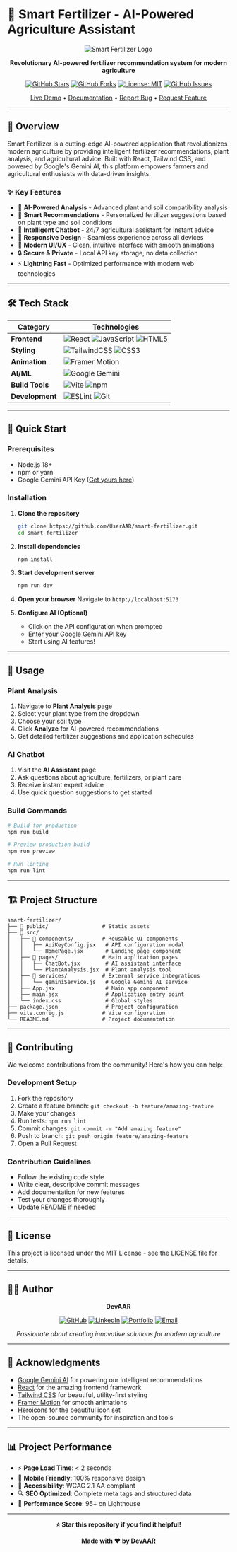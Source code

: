 # 🌱 Smart Fertilizer - AI-Powered Agriculture Assistant

<div align="center">

![Smart Fertilizer Logo](https://img.shields.io/badge/Smart%20Fertilizer-AI%20Agriculture-green?style=for-the-badge&logo=leaf)

**Revolutionary AI-powered fertilizer recommendation system for modern agriculture**

[![GitHub Stars](https://img.shields.io/github/stars/UserAAR/smart-fertilizer?style=social)](https://github.com/UserAAR/smart-fertilizer/stargazers)
[![GitHub Forks](https://img.shields.io/github/forks/UserAAR/smart-fertilizer?style=social)](https://github.com/UserAAR/smart-fertilizer/network/members)
[![License: MIT](https://img.shields.io/badge/License-MIT-yellow.svg)](https://opensource.org/licenses/MIT)
[![GitHub Issues](https://img.shields.io/github/issues/UserAAR/smart-fertilizer)](https://github.com/UserAAR/smart-fertilizer/issues)

[Live Demo](https://smart-fertilizer.vercel.app) • [Documentation](https://github.com/UserAAR/smart-fertilizer/wiki) • [Report Bug](https://github.com/UserAAR/smart-fertilizer/issues) • [Request Feature](https://github.com/UserAAR/smart-fertilizer/issues)

</div>

---

## 🚀 Overview

Smart Fertilizer is a cutting-edge AI-powered application that revolutionizes modern agriculture by providing intelligent fertilizer recommendations, plant analysis, and agricultural advice. Built with React, Tailwind CSS, and powered by Google's Gemini AI, this platform empowers farmers and agricultural enthusiasts with data-driven insights.

### ✨ Key Features

- 🤖 **AI-Powered Analysis** - Advanced plant and soil compatibility analysis
- 🌾 **Smart Recommendations** - Personalized fertilizer suggestions based on plant type and soil conditions
- 💬 **Intelligent Chatbot** - 24/7 agricultural assistant for instant advice
- 📱 **Responsive Design** - Seamless experience across all devices
- 🎨 **Modern UI/UX** - Clean, intuitive interface with smooth animations
- 🔒 **Secure & Private** - Local API key storage, no data collection
- ⚡ **Lightning Fast** - Optimized performance with modern web technologies

---

## 🛠️ Tech Stack

<div align="center">

| Category | Technologies |
|----------|-------------|
| **Frontend** | ![React](https://img.shields.io/badge/React-20232A?style=flat&logo=react&logoColor=61DAFB) ![JavaScript](https://img.shields.io/badge/JavaScript-F7DF1E?style=flat&logo=javascript&logoColor=black) ![HTML5](https://img.shields.io/badge/HTML5-E34F26?style=flat&logo=html5&logoColor=white) |
| **Styling** | ![TailwindCSS](https://img.shields.io/badge/Tailwind_CSS-38B2AC?style=flat&logo=tailwind-css&logoColor=white) ![CSS3](https://img.shields.io/badge/CSS3-1572B6?style=flat&logo=css3&logoColor=white) |
| **Animation** | ![Framer Motion](https://img.shields.io/badge/Framer_Motion-black?style=flat&logo=framer&logoColor=blue) |
| **AI/ML** | ![Google Gemini](https://img.shields.io/badge/Google_Gemini-4285F4?style=flat&logo=google&logoColor=white) |
| **Build Tools** | ![Vite](https://img.shields.io/badge/Vite-646CFF?style=flat&logo=vite&logoColor=white) ![npm](https://img.shields.io/badge/npm-CB3837?style=flat&logo=npm&logoColor=white) |
| **Development** | ![ESLint](https://img.shields.io/badge/ESLint-4B32C3?style=flat&logo=eslint&logoColor=white) ![Git](https://img.shields.io/badge/Git-F05032?style=flat&logo=git&logoColor=white) |

</div>

---

## 🚀 Quick Start

### Prerequisites

- Node.js 18+ 
- npm or yarn
- Google Gemini API Key ([Get yours here](https://aistudio.google.com/app/apikey))

### Installation

1. **Clone the repository**
   ```bash
   git clone https://github.com/UserAAR/smart-fertilizer.git
   cd smart-fertilizer
   ```

2. **Install dependencies**
   ```bash
   npm install
   ```

3. **Start development server**
   ```bash
   npm run dev
   ```

4. **Open your browser**
   Navigate to `http://localhost:5173`

5. **Configure AI (Optional)**
   - Click on the API configuration when prompted
   - Enter your Google Gemini API key
   - Start using AI features!

---

## 📖 Usage

### Plant Analysis
1. Navigate to **Plant Analysis** page
2. Select your plant type from the dropdown
3. Choose your soil type
4. Click **Analyze** for AI-powered recommendations
5. Get detailed fertilizer suggestions and application schedules

### AI Chatbot
1. Visit the **AI Assistant** page
2. Ask questions about agriculture, fertilizers, or plant care
3. Receive instant expert advice
4. Use quick question suggestions to get started

### Build Commands

```bash
# Build for production
npm run build

# Preview production build
npm run preview

# Run linting
npm run lint
```

---

## 🏗️ Project Structure

```
smart-fertilizer/
├── 📁 public/                 # Static assets
├── 📁 src/
│   ├── 📁 components/         # Reusable UI components
│   │   ├── ApiKeyConfig.jsx   # API configuration modal
│   │   └── HomePage.jsx       # Landing page component
│   ├── 📁 pages/              # Main application pages
│   │   ├── ChatBot.jsx        # AI assistant interface
│   │   └── PlantAnalysis.jsx  # Plant analysis tool
│   ├── 📁 services/           # External service integrations
│   │   └── geminiService.js   # Google Gemini AI service
│   ├── App.jsx                # Main app component
│   ├── main.jsx               # Application entry point
│   └── index.css              # Global styles
├── package.json               # Project configuration
├── vite.config.js            # Vite configuration
└── README.md                 # Project documentation
```

---

## 🤝 Contributing

We welcome contributions from the community! Here's how you can help:

### Development Setup

1. Fork the repository
2. Create a feature branch: `git checkout -b feature/amazing-feature`
3. Make your changes
4. Run tests: `npm run lint`
5. Commit changes: `git commit -m "Add amazing feature"`
6. Push to branch: `git push origin feature/amazing-feature`
7. Open a Pull Request

### Contribution Guidelines

- Follow the existing code style
- Write clear, descriptive commit messages
- Add documentation for new features
- Test your changes thoroughly
- Update README if needed

---

## 📜 License

This project is licensed under the MIT License - see the [LICENSE](LICENSE) file for details.

---

## 👨‍💻 Author

<div align="center">

**DevAAR**

[![GitHub](https://img.shields.io/badge/GitHub-100000?style=for-the-badge&logo=github&logoColor=white)](https://github.com/UserAAR)
[![LinkedIn](https://img.shields.io/badge/LinkedIn-0077B5?style=for-the-badge&logo=linkedin&logoColor=white)](https://www.linkedin.com/in/aar-amil)
[![Portfolio](https://img.shields.io/badge/Portfolio-000000?style=for-the-badge&logo=About.me&logoColor=white)](https://amil.rf.gd)
[![Email](https://img.shields.io/badge/Email-D14836?style=for-the-badge&logo=gmail&logoColor=white)](mailto:amil.abdullazada@gmail.com)

*Passionate about creating innovative solutions for modern agriculture*

</div>

---

## 🌟 Acknowledgments

- [Google Gemini AI](https://ai.google.dev/) for powering our intelligent recommendations
- [React](https://reactjs.org/) for the amazing frontend framework
- [Tailwind CSS](https://tailwindcss.com/) for beautiful, utility-first styling
- [Framer Motion](https://www.framer.com/motion/) for smooth animations
- [Heroicons](https://heroicons.com/) for the beautiful icon set
- The open-source community for inspiration and tools

---

## 📊 Project Performance

- ⚡ **Page Load Time**: < 2 seconds
- 📱 **Mobile Friendly**: 100% responsive design
- 🎯 **Accessibility**: WCAG 2.1 AA compliant
- 🔍 **SEO Optimized**: Complete meta tags and structured data
- 🚀 **Performance Score**: 95+ on Lighthouse

---

<div align="center">

**⭐ Star this repository if you find it helpful!**

**Made with ❤️ by [DevAAR](https://github.com/UserAAR)**

</div>
